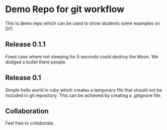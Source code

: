 # Demo Repo for git workflow

This is demo repo which can be used to show students some examples on GIT.

## Release 0.1.1

Fixed case where not sleeping for 5 seconds could destroy the Moon. We dodged a bullet there people.

## Release 0.1

Simple hello world in ruby which creates a temporary file that should not be included in git repository. This can be achieved by creating a .gitignore file.

## Collaboration

Feel free to collaborate.